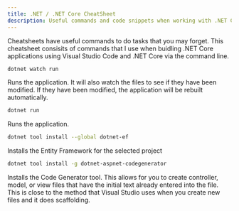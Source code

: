 ```yaml
---
title: .NET / .NET Core CheatSheet
description: Useful commands and code snippets when working with .NET Core and C# (c-sharp)
---
```


Cheatsheets have useful commands to do tasks that you may forget. This cheatsheet
consisits of commands that I use when buidling .NET Core applications using Visual
Studio Code and .NET Core via the command line.

```sh
dotnet watch run
```

Runs the application. It will also watch the files to see if they have been modified.
If they have been modified, the application will be rebuilt automatically.

```sh
dotnet run
```

Runs the application.

```sh
dotnet tool install --global dotnet-ef
```

Installs the Entity Framework for the selected project

```sh
dotnet tool install -g dotnet-aspnet-codegenerator
```

Installs the Code Generator tool. This allows for you to create controller, model, or
view files that have the initial text already entered into the file. This is close to
the method that Visual Studio uses when you create new files and it does scaffolding.
